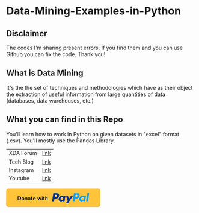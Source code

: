 # Data-Mining-Examples-in-Python
## Disclaimer
The codes I'm sharing present errors. 
If you find them and you can use Github you can fix the code. Thank you!

## What is Data Mining
It's the the set of techniques and methodologies which have as their object the extraction of useful information from large quantities of data (databases, data warehouses, etc.)

## What you can find in this Repo
You'll learn how to work in Python on given datasets in "excel" format (.csv).
You'll mostly use the Pandas Library.


|  |  |
| ------ | ------ |
| XDA Forum | [link][xda] |
| Tech Blog | [link][cam] |
| Instagram | [link][insta] |
| Youtube | [link][yt] |

<a href="https://paypal.me/donationMikel">
 <img src="images/donate_icon.png"
      alt="closeup"
      width="250"/></a>
      
      
[xda]: <http://bit.ly/2NBnhqB>
[insta]: <http://bit.ly/mikel_insta>
[yt]: <http://bit.ly/mikel_YT>
[cam]:<https://cam.tv/mik_el_tech>

